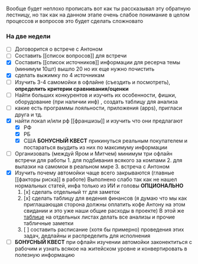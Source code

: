 Вообще будет неплохо прописать вот как ты рассказывал эту обратную лестницу, но так как на данном этапе очень слабое понимание в целом процессов и вопросов это будет сделать сложновато

### На две недели
- [ ] Договорится о встрече с Антоном
- [ ] Составить [[список вопросов]] для встречи
- [x] Составить [[список источников]] информации для ресерча темы (минимум 10шт)
	вышло 20 но их еще нужно почистить
- [x] сделать выжимку по 4 источникам
- [ ] Изучить 3-4 самомойки в офлайне (съездить и посмотреть), **определить критерии сравнивания/оценки**
- [ ] Найти больших конкурентов и изучить их особенности, фишки, оборудование (при наличии инф) , создать таблицу для анализа
- [ ] какие есть программы лояльности, приложения (apps), пригласи друга и тд.
- [x] найти локал и/или рф [[франшизы]] и изучить что они предлагают 
	- [x] РФ
	- [x] РБ
	- [x] США
    **БОНУСНЫЙ КВЕСТ**
      прикинуться реальным покупателем и постараться выудить из них по максимуму информации
- [ ] Организовать (междуй Яром и Митчем) минимум три офлайн встречи для работы
      1. для подбивания всякого за компами
      2. для вылазки на самомои в реальном мире 
      3. встреча с Антоном 
- [x] Изучить почему автомойки чаще всего закрываются (главные [[факторы риска]] в работе)
      Выполнено слабо так как не нашел нормальных статей, инфа только из ИИ и головы
**ОПЦИОНАЛЬНО**
  1. [x] сделать отдельный тг для заметок
  2. [x] сделать таблицу для ведения финансов (я думаю что мы как приглашающая сторона должны оплатить кофе Антону на этом свидании и это уже наши общие расходы в проекте)
    В этой же [таблице](https://docs.google.com/spreadsheets/d/11YWvPFKfJmEC47aMoGDs42Q5prWOJh5fNrpvbKY3YGo/edit?usp=sharing) на отдельных листах делать все анализы и прочие табличные заметки
  3. [ ] составить расписание (хотя бы примерно) проведения этих задач, дедлайны и распределить для исполнения
- [ ] **БОНУСНЫЙ КВЕСТ**
      при офлайн изучении автомойки законектиться с рабочим и узнать всякое на житейском уровне и конвертировать в полезную информацию 
